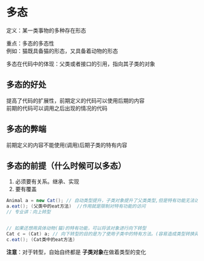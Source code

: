 # 多态
定义：某一类事物的多种存在形态  

重点：多态的多态性  
例如：猫既具备猫的形态，又具备着动物的形态  

多态在代码中的体现：父类或者接口的引用，指向其子类的对象  

## 多态的好处
提高了代码的扩展性，前期定义的代码可以使用后期的内容  
前期的代码可以调用之后出现的情况的代码  

## 多态的弊端
前期定义的内容不能使用(调用)后期子类的特有内容  

## 多态的前提（什么时候可以多态）
1. 必须要有关系。继承、实现  
2. 要有覆盖  
```java
Animal a = new Cat(); // 自动类型提升，子类对象提升了父类类型,但是特有功能无法访问
a.eat(); (父类中的eat方法)  //作用就是限制对特有功能的访问
// 专业讲：向上转型  


// 如果还想用具体动物(猫)的特有功能，可以将该对象进行向下转型  
Cat c = (Cat) a; // 向下转型的目的是为了使用子类中的特有方法。(容易造成类型转换异常)
c.eat(); (Cat类中的eat方法)  
```
**注意**：对于转型，自始自终都是 **子类对象**在做着类型的变化  
